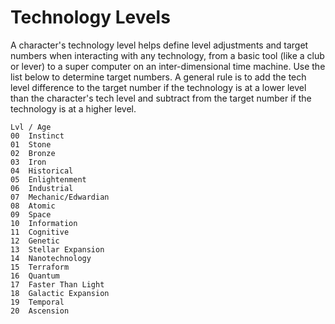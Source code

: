 # Technology Levels #
A character's technology level helps define level adjustments and target numbers when interacting with any technology, from a basic tool (like a club or lever) to a super computer on an inter-dimensional time machine. Use the list below to determine target numbers. A general rule is to add the tech level difference to the target number if the technology is at a lower level than the character's tech level and subtract from the target number if the technology is at a higher level.

	Lvl / Age
	00 	Instinct
	01 	Stone
	02 	Bronze
	03 	Iron
	04 	Historical
	05 	Enlightenment
	06 	Industrial
	07 	Mechanic/Edwardian
	08 	Atomic
	09 	Space
	10 	Information
	11 	Cognitive
	12 	Genetic
	13 	Stellar Expansion
	14 	Nanotechnology
	15 	Terraform
	16 	Quantum
	17 	Faster Than Light
	18 	Galactic Expansion
	19 	Temporal
	20 	Ascension
